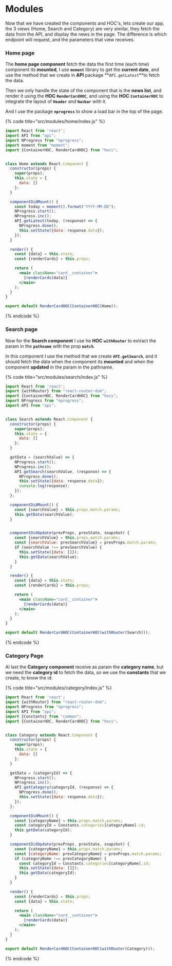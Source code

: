# Modules

Now that we have created the components and HOC's, lets create our app, the 3 views \(Home, Search and Category\) are very similar, they fetch the data from the API, and display the news in the page. The difference is which endpoint will request, and the parameters that view receives.

### Home page

The **home page component** fetch the data the first time \(each time\) component its **mounted**, I use **`moment`** library to get the **current date**, and use the method that we create in **API** package **`API.getLatest`**to fetch the data.

Then we only handle the state of the component that is the **news list**, and render it using the **HOC** **`RenderCardHOC`**, and using the **HOC** **`ContainerHOC`** to integrate the layout of **`Header`** and **`Navbar`** with it.

And I use the package **`nprogress`** to show a load bar in the top of the page.

{% code title="src/modules/home/index.js" %}
```jsx
import React from 'react';
import API from "api";
import NProgress from "nprogress";
import moment from "moment";
import {ContainerHOC, RenderCardHOC} from "hocs";


class Home extends React.Component {
  constructor(props) {
    super(props);
    this.state = {
      data: []
    };
  }

  componentDidMount() {
    const today = moment().format("YYYY-MM-DD");
    NProgress.start();
    NProgress.inc();
    API.getLatest(today, (response) => {
      NProgress.done();
      this.setState({data: response.data});
    });
  }

  render() {
    const {data} = this.state;
    const {renderCards} = this.props;

    return (
      <main className="card__container">
        {renderCards(data)}
      </main>
    );
  }
}

export default RenderCardHOC(ContainerHOC(Home));
```
{% endcode %}

### Search page

Now for the **Search component** I use he **HOC** **`withRouter`** to extract the param in the **`pathname`** with the prop **`match`**.

In this component I use the method that we create **`API.getSearch`**, and it should fetch the data when the component its **mounted** and when the component **updated** in the param in the pathname.

{% code title="src/modules/search/index.js" %}
```jsx
import React from 'react';
import {withRouter} from "react-router-dom";
import {ContainerHOC, RenderCardHOC} from "hocs";
import NProgress from "nprogress";
import API from "api";


class Search extends React.Component {
  constructor(props) {
    super(props);
    this.state = {
      data: []
    };
  }

  getData = (searchValue) => {
    NProgress.start();
    NProgress.inc();
    API.getSearch(searchValue, (response) => {
      NProgress.done();
      this.setState({data: response.data});
      console.log(response);
    });
  };

  componentDidMount() {
    const {searchValue} = this.props.match.params;
    this.getData(searchValue);
  }


  componentDidUpdate(prevProps, prevState, snapshot) {
    const {searchValue} = this.props.match.params;
    const {searchValue: prevSearchValue} = prevProps.match.params;
    if (searchValue !== prevSearchValue) {
      this.setState({data: []});
      this.getData(searchValue);
    }
  }

  render() {
    const {data} = this.state;
    const {renderCards} = this.props;

    return (
      <main className="card__container">
        {renderCards(data)}
      </main>
    );
  }
}

export default RenderCardHOC(ContainerHOC(withRouter(Search)));
```
{% endcode %}

### Category Page

Al last the **Category component** receive as param the **category name**, but we need the **category id** to fetch the data, so we use the **constants** that we create, to know the id.

{% code title="src/modules/category/index.js" %}
```jsx
import React from 'react';
import {withRouter} from "react-router-dom";
import NProgress from "nprogress";
import API from "api";
import {Constants} from "common";
import {ContainerHOC, RenderCardHOC} from "hocs";


class Category extends React.Component {
  constructor(props) {
    super(props);
    this.state = {
      data: []
    };
  }

  getData = (categoryId) => {
    NProgress.start();
    NProgress.inc();
    API.getCategory(categoryId, (response) => {
      NProgress.done();
      this.setState({data: response.data});
    });
  };

  componentDidMount() {
    const {categoryName} = this.props.match.params;
    const categoryId = Constants.categories[categoryName].id;
    this.getData(categoryId);
  }

  componentDidUpdate(prevProps, prevState, snapshot) {
    const {categoryName} = this.props.match.params;
    const {categoryName: prevCategoryName} = prevProps.match.params;
    if (categoryName !== prevCategoryName) {
      const categoryId = Constants.categories[categoryName].id;
      this.setState({data: []});
      this.getData(categoryId);
    }
  }

  render() {
    const {renderCards} = this.props;
    const {data} = this.state;

    return (
      <main className="card__container">
        {renderCards(data)}
      </main>
    );
  }
}

export default RenderCardHOC(ContainerHOC(withRouter(Category)));
```
{% endcode %}




